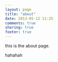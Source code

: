 ```yaml
---
layout: page
title: "about"
date: 2013-05-12 11:25
comments: true
sharing: true
footer: true
---
```


this is the about page.

hahahah
